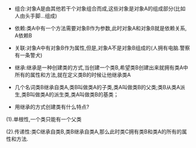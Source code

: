 * 组合:对象A是由其他若干个对象组合而成,这些对象是对象A的组成部分\(比如人由头手脚...组成\)
* 依赖:类A中有一个方法需要对象B作为参数,此时对象A和对象B就是依赖关系, A依赖B
* 关联:对象A中有对象B作为属性,但是,对象A不是对象B组成的\(人拥有电脑.警察有一条警犬\)
* 继承:继承是一种创建类的方式,当创建一个类B,希望类B创建出来就拥有类A中所有的属性和方法,就在定义类B的时候让他继承类A
* 几个名词类B继承自类A,类B叫做类A的子类,类A叫做类B的父类;类B从类A派生,类B叫做类A的派生类,类A叫做类B的基类；

* 用继承的方式创建类有什么特点?

\(1\).单根性,一个类只能有一个父类

\(2\).传递性:类C继承自类B,类B继承自类A,那么此时类C拥有类B和类A的所有的属性和方法.

